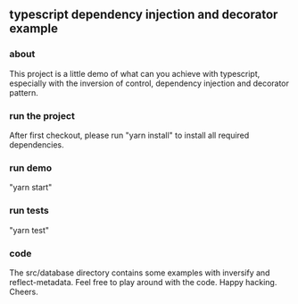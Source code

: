 ## typescript dependency injection and decorator example

### about
This project is a little demo of what can you achieve with typescript, especially with the inversion of control, dependency injection and decorator pattern. 

### run the project

After first checkout, please run "yarn install" to install all required dependencies. 

### run demo

"yarn start"

### run tests

"yarn test"

### code

The src/database directory contains some examples with inversify and reflect-metadata. Feel free to play around with the code. Happy hacking. Cheers.